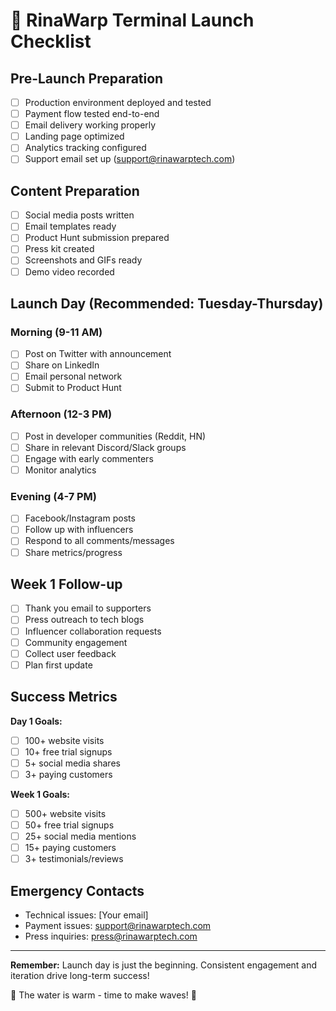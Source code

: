 # 🚀 RinaWarp Terminal Launch Checklist

## Pre-Launch Preparation
- [ ] Production environment deployed and tested
- [ ] Payment flow tested end-to-end
- [ ] Email delivery working properly
- [ ] Landing page optimized
- [ ] Analytics tracking configured
- [ ] Support email set up (support@rinawarptech.com)

## Content Preparation  
- [ ] Social media posts written
- [ ] Email templates ready
- [ ] Product Hunt submission prepared
- [ ] Press kit created
- [ ] Screenshots and GIFs ready
- [ ] Demo video recorded

## Launch Day (Recommended: Tuesday-Thursday)
### Morning (9-11 AM)
- [ ] Post on Twitter with announcement
- [ ] Share on LinkedIn 
- [ ] Email personal network
- [ ] Submit to Product Hunt

### Afternoon (12-3 PM)
- [ ] Post in developer communities (Reddit, HN)
- [ ] Share in relevant Discord/Slack groups
- [ ] Engage with early commenters
- [ ] Monitor analytics

### Evening (4-7 PM)  
- [ ] Facebook/Instagram posts
- [ ] Follow up with influencers
- [ ] Respond to all comments/messages
- [ ] Share metrics/progress

## Week 1 Follow-up
- [ ] Thank you email to supporters
- [ ] Press outreach to tech blogs
- [ ] Influencer collaboration requests  
- [ ] Community engagement
- [ ] Collect user feedback
- [ ] Plan first update

## Success Metrics
**Day 1 Goals:**
- [ ] 100+ website visits
- [ ] 10+ free trial signups  
- [ ] 5+ social media shares
- [ ] 3+ paying customers

**Week 1 Goals:**  
- [ ] 500+ website visits
- [ ] 50+ free trial signups
- [ ] 25+ social media mentions
- [ ] 15+ paying customers  
- [ ] 3+ testimonials/reviews

## Emergency Contacts
- Technical issues: [Your email]
- Payment issues: support@rinawarptech.com
- Press inquiries: press@rinawarptech.com

---

**Remember:** Launch day is just the beginning. Consistent engagement and iteration drive long-term success!

🌊 The water is warm - time to make waves! 🚀
